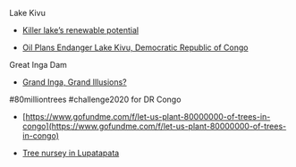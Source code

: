 

Lake Kivu

* [Killer lake’s renewable potential ](https://www.wartsila.com/twentyfour7/energy/killer-lake-renewable-potential)

* [Oil Plans Endanger Lake Kivu, Democratic Republic of Congo](https://mennocreationcare.org/oil-plans-endanger-lake-kivu-democratic-republic-of-congo/)

Great Inga Dam

* [Grand Inga, Grand Illusions?](https://www.internationalrivers.org/resources/grand-inga-grand-illusions-1949)

#80milliontrees #challenge2020 for DR Congo

* [https://www.gofundme.com/f/let-us-plant-80000000-of-trees-in-congo](https://www.gofundme.com/f/let-us-plant-80000000-of-trees-in-congo)

* [Tree nursey in Lupatapata](https://twitter.com/Nanahtakaza/status/1217735073811791872)
